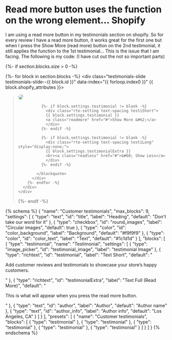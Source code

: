 
# Read more button uses the function on the wrong element... Shopify

I am using a  read more button in my testimonials section on shopify. So for every review  I have a read more button, it works great for the first one but when I press the Show More (read more) button on the 2nd testimonial, it still applies the function to the 1st testimonial… This is the issue that I am facing.
The following is my code: (I have cut out the not so important parts)



  {%- if section.blocks.size > 0 -%}
    <div class="slideshow-wrapper">
      <div class="testimonials-slider" id="Testimonials-{{ section.id }}" data-count="{{ section.blocks.size }}">
        {%- for block in section.blocks -%}
          <div
            class="testimonials-slide testimonials-slide--{{ block.id }}"
            data-index="{{ forloop.index0 }}"
            {{ block.shopify_attributes }}>
            <blockquote class="testimonials-slider__text">
          <div class="testimonial-image">
                <img src="{{ block.settings.testimonial_image | img_url: 'master' }}">
          </div>

              {%- if block.settings.testimonial != blank -%}
                <div class="rte-setting text-spacing testiShort">
                {{ block.settings.testimonial }}
                <a class="readmore" href="#">Show More &#62;</a>
                </div>
              {%- endif -%}

              {%- if block.settings.testimonial != blank -%}
                <div class="rte-setting text-spacing testiLong" style="display:none;">
                {{ block.settings.testimonialExtra }}
                <br><a class="readless" href="#">&#60; Show Less</a>
                </div>
              {%- endif -%}

            </blockquote>
          </div>
        {%- endfor -%}
      </div>
    </div>
  {%- endif -%}
</div>

{% schema %}
  {
    "name": "Customer testimonials",
    "max_blocks": 9,
    "settings": [
      {
        "type": "text",
        "id": "title",
        "label": "Heading",
        "default": "Don't take our word for it"
      },
      {
        "type": "checkbox",
        "id": "round_images",
        "label": "Circular images",
        "default": true
      },
      {
        "type": "color",
        "id": "color_background",
        "label": "Background",
        "default": "#f9f9f9"
      },
      {
        "type": "color",
        "id": "color_text",
        "label": "Text",
        "default": "#1c1d1d"
      }
    ],
    "blocks": [
      {
        "type": "testimonial",
        "name": "Testimonial",
        "settings": [
          {
           "type": "image_picker",
           "id": "testimonial_image",
           "label": "testimonial Image"
          }, 
          {
            "type": "richtext",
            "id": "testimonial",
            "label": "Text Short",
            "default": "<p>Add customer reviews and testimonials to showcase your store’s happy customers.</p>"
          },
          {
            "type": "richtext",
            "id": "testimonialExtra",
            "label": "Text Full (Read More)",
            "default": "<p>This is what will appear when you press the read more button.</p>"
          },
          {
            "type": "text",
            "id": "author",
            "label": "Author",
            "default": "Author name"
          },
          {
            "type": "text",
            "id": "author_info",
            "label": "Author info",
            "default": "Los Angeles, CA"
          }
        ]
      }
    ],
    "presets": [
      {
        "name": "Customer testimonials",
        "blocks": [
          {
            "type": "testimonial"
          },
          {
            "type": "testimonial"
          },
          {
            "type": "testimonial"
          },
          {
            "type": "testimonial"
          },
          {
            "type": "testimonial"
          }
        ]
      }
    ]
  }
{% endschema %}

<style>
  .testimonials-slider__text {
    border-radius: 15px;
  }

  .testimonial-image img {
    border-radius: 50%;
  }

</style>

<script>
$('.readmore').click(function (event) {
  event.preventDefault();
  const descriptionFull = document.querySelector('.testiLong');
  descriptionFull.style.display = 'block';
  const descriptionShort = document.querySelector('.testiShort');
  descriptionShort.style.display = 'none';
});
$('.readless').click(function (event) {
  event.preventDefault();
  const descriptionFull = document.querySelector('.testiLong');
  descriptionFull.style.display = 'none';
  const descriptionShort = document.querySelector('.testiShort');
  descriptionShort.style.display = 'block';
});  
</script>


        